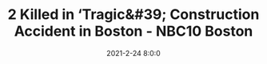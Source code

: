 ---
"title": "2 Killed in ‘Tragic&amp;#39; Construction Accident in Boston - NBC10 Boston"
"date": "2021-2-24 8:0:0"
"feed_name": "GOOGLENEWSCONSTRUCTION"
"feed_website": "https://news.google.com/search?q=construction%2Bincident&hl=en-US&gl=US&ceid=US:en"
"feed_rss": "https://news.google.com/rss/search?q=construction%2Bincident&hl=en-US&gl=US&ceid=US:en"
"link": "https://www.nbcboston.com/news/local/active-technical-rescue-underway-in-boston/2311575/"
"file": "_posts/2021-1-1-850f270069d17ad31db2732b4a064c21fb5a1afd.md"
"accident": "1"
"drilling": "0"
"dead": "0"
"injured": "0"
---